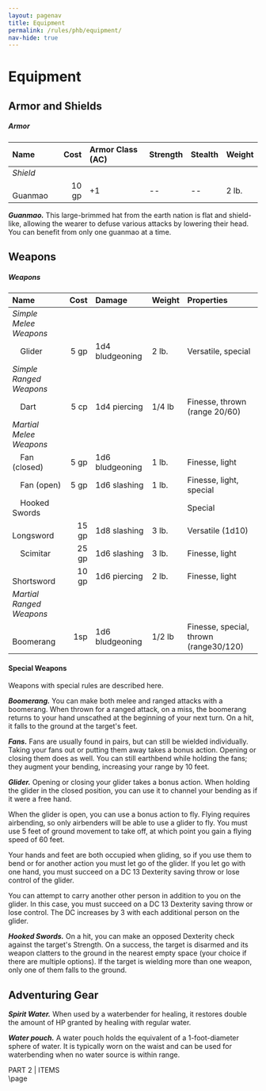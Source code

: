 ```yaml
---
layout: pagenav
title: Equipment
permalink: /rules/phb/equipment/
nav-hide: true
---
```


<!-- Homebrewery Link: https://homebrewery.naturalcrit.com/edit/vP9MXg6ODF -->

<h1 id="equipment" class="center-title">
Equipment
</h1>

<!--style>
  .classTable th, .classTable td {
    	padding-right:10px !important;
  }
</style>
<div class='classTable wide'-->

## Armor and Shields

<h5 class="HBonly">Armor</h5>

| Name               | Cost | Armor Class (AC) | Strength | Stealth | Weight |
|:-------------------|-----:|:-----------------|:---------|:--------|--------|
| *Shield* ||||||
| &emsp;Guanmao      |10 gp | +1               | --       | --      | 2 lb.  |

<span class="new">**_Guanmao._**</span>
This large-brimmed hat from the earth nation is flat and shield-like, allowing the wearer to defuse various attacks by lowering their head. You can benefit from only one guanmao at a time.


## Weapons

<h5 class="HBonly">Weapons</h5>

| Name               | Cost | Damage        | Weight   |Properties             |
|:-------------------|-----:|:--------------|:---------|:----------------------|
| *Simple Melee Weapons*|||||
| &emsp;Glider       | 5 gp |1d4 bludgeoning|2 lb.     |Versatile, special
| *Simple Ranged Weapons*|||||
| &emsp;Dart         | 5 cp |1d4 piercing   |1/4 lb    |Finesse, thrown (range 20/60)
| *Martial Melee Weapons*|||||
| &emsp;Fan (closed) | 5 gp |1d6 bludgeoning|1 lb.     |Finesse, light
| &emsp;Fan (open)   | 5 gp |1d6 slashing   |1 lb.     |Finesse, light, special
| &emsp;Hooked Swords|      |               |          |Special
| &emsp;Longsword    |15 gp |1d8 slashing   |3 lb.     |Versatile (1d10)
| &emsp;Scimitar     |25 gp |1d6 slashing   |3 lb.     |Finesse, light
| &emsp;Shortsword   |10 gp |1d6 piercing   |2 lb.     |Finesse, light
| *Martial Ranged Weapons*|||||
| &emsp;Boomerang    | 1sp |1d6 bludgeoning |1/2 lb    |Finesse, special, thrown (range30/120)

<!--/div-->

#### Special Weapons
Weapons with special rules are described here.

<span class="new">**_Boomerang._**</span>
You can make both melee and ranged attacks with a boomerang. When thrown for a ranged attack, on a miss, the boomerang returns to your hand unscathed at the beginning of your next turn. On a hit, it falls to the ground at the target's feet.

<span class="new">**_Fans._**</span>
Fans are usually found in pairs, but can still be wielded individually. Taking your fans out or putting them away takes a bonus action. Opening or closing them does as well. You can still earthbend while holding the fans; they augment your bending, increasing your range by 10 feet.

<span class="new">**_Glider._**</span>
Opening or closing your glider takes a bonus action. When holding the glider in the closed position, you can use it to channel your bending as if it were a free hand.  

When the glider is open, you can use a bonus action to fly. Flying requires airbending, so only airbenders will be able to use a glider to fly. You must use 5 feet of ground movement to take off, at which point you gain a flying speed of 60 feet. 

Your hands and feet are both occupied when gliding, so if you use them to bend or for another action you must let go of the glider. If you let go with one hand, you must succeed on a DC 13 Dexterity saving throw or lose control of the glider.

You can attempt to carry another other person in addition to you on the glider. In this case, you must succeed on a DC 13 Dexterity saving throw or lose control. The DC increases by 3 with each additional person on the glider.

<span class="new">**_Hooked Swords._**</span>
On a hit, you can make an opposed Dexterity check against the target's Strength. On a success, the target is disarmed and its weapon clatters to the ground in the nearest empty space (your choice if there are multiple options). If the target is wielding more than one weapon, only one of them falls to the ground.

## Adventuring Gear

<span class="new">**_Spirit Water._**</span>
When used by a waterbender for healing, it restores double the amount of HP granted by healing with regular water.

<span class="new">**_Water pouch._**</span>
A water pouch holds the equivalent of a 1-foot-diameter sphere of water. It is typically worn on the waist and can be used for waterbending when no water source is within range.

<div class='pageNumber auto'></div>
<div class='footnote'>PART 2 | ITEMS</div>

<div class="HBonly">\page</div>
